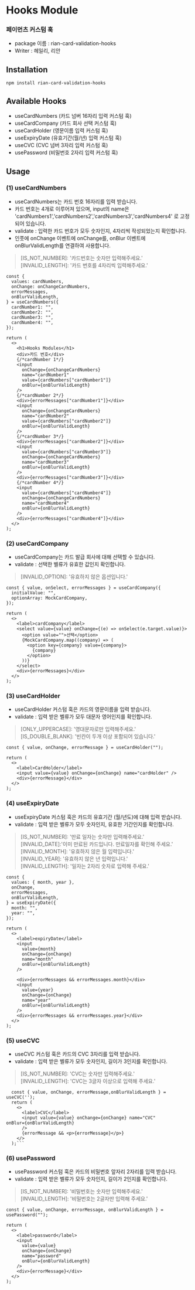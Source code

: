 # Hooks Module

### 페이먼츠 커스텀 훅

- package 이름 : rian-card-validation-hooks
- Writer : 헤일리, 리안

## Installation

```
npm install rian-card-validation-hooks
```

## Available Hooks

- useCardNumbers (카드 넘버 16자리 입력 커스텀 훅)
- useCardCompany (카드 회사 선택 커스텀 훅)
- useCardHolder (영문이름 입력 커스텀 훅)
- useExpiryDate (유효기간(월/년) 입력 커스텀 훅)
- useCVC (CVC 넘버 3자리 입력 커스텀 훅)
- usePassword (비밀번호 2자리 입력 커스텀 훅)

## Usage

### (1) useCardNumbers

- useCardNumbers는 카드 번호 16자리를 입력 받습니다.
- 카드 번호는 4개로 이루어져 있으며, input의 name은 'cardNumbers1','cardNumbers2','cardNumbers3','cardNumbers4' 로 고정되어 있습니다.
- validate : 입력한 카드 번호가 모두 숫자인지, 4자리씩 작성되었는지 확인합니다.
- 인풋에 onChange 이벤트에 onChange를, onBlur 이벤트에 onBlurValidLength를 연결하여 사용합니다.

> [IS_NOT_NUMBER]: '카드번호는 숫자만 입력해주세요.'  
> [INVALID_LENGTH]: '카드 번호를 4자리씩 입력해주세요.'

```tsx
const {
  values: cardNumbers,
  onChange: onChangeCardNumbers,
  errorMessages,
  onBlurValidLength,
} = useCardNumbers({
  cardNumber1: "",
  cardNumber2: "",
  cardNumber3: "",
  cardNumber4: "",
});

return (
  <>
    <h1>Hooks Modules</h1>
    <div>카드 번호</div>
    {/*cardNumber 1*/}
    <input
      onChange={onChangeCardNumbers}
      name="cardNumber1"
      value={cardNumbers["cardNumber1"]}
      onBlur={onBlurValidLength}
    />
    {/*cardNumber 2*/}
    <div>{errorMessages["cardNumber1"]}</div>
    <input
      onChange={onChangeCardNumbers}
      name="cardNumber2"
      value={cardNumbers["cardNumber2"]}
      onBlur={onBlurValidLength}
    />
    {/*cardNumber 3*/}
    <div>{errorMessages["cardNumber2"]}</div>
    <input
      value={cardNumbers["cardNumber3"]}
      onChange={onChangeCardNumbers}
      name="cardNumber3"
      onBlur={onBlurValidLength}
    />
    <div>{errorMessages["cardNumber3"]}</div>
    {/*cardNumber 4*/}
    <input
      value={cardNumbers["cardNumber4"]}
      onChange={onChangeCardNumbers}
      name="cardNumber4"
      onBlur={onBlurValidLength}
    />
    <div>{errorMessages["cardNumber4"]}</div>
  </>
);
```

### (2) useCardCompany

- useCardCompany는 카드 발급 회사에 대해 선택할 수 있습니다.
- validate : 선택한 벨류가 유효한 값인지 확인합니다.

> [INVALID_OPTION]: '유효하지 않은 옵션입니다.'

```tsx
const { value, onSelect, errorMessages } = useCardCompany({
  initialValue: "",
  optionArray: MockCardCompany,
});

return (
  <>
    <label>cardCompany</label>
    <select value={value} onChange={(e) => onSelect(e.target.value)}>
      <option value="">선택</option>
      {MockCardCompany.map((company) => (
        <option key={company} value={company}>
          {company}
        </option>
      ))}
    </select>
    <div>{errorMessages}</div>
  </>
);
```

### (3) useCardHolder

- useCardHolder 커스텀 훅은 카드의 영문이름을 입력 받습니다.
- validate : 입력 받은 벨류가 모두 대문자 영어인지를 확인합니다.

> [ONLY_UPPERCASE]: '영대문자로만 입력해주세요.'  
> [IS_DOUBLE_BLANK]: '빈칸이 두개 이상 포함되어 있습니다.'

```tsx
const { value, onChange, errorMessage } = useCardHolder("");

return (
  <>
    <label>CardHolder</label>
    <input value={value} onChange={onChange} name="cardHolder" />
    <div>{errorMessage}</div>
  </>
);
```

### (4) useExpiryDate

- useExpiryDate 커스텀 훅은 카드의 유효기간 (월/년도)에 대해 입력 받습니다.
- validate : 입력 받은 벨류가 모두 숫자인지, 유효한 기간인지를 확인합니다.

> [IS_NOT_NUMBER]: '만료 일자는 숫자만 입력해주세요.'  
> [INVALID_DATE]:'이미 만료된 카드입니다. 만료일자를 확인해 주세요.'
> [INVALID_MONTH]: '유효하지 않은 월 입력입니다.'  
> [INVALID_YEAR]: '유효하지 않은 년 입력입니다.'  
> [INVALID_LENGTH]: '일자는 2자리 숫자로 입력해 주세요.'

```tsx
const {
  values: { month, year },
  onChange,
  errorMessages,
  onBlurValidLength,
} = useExpiryDate({
  month: "",
  year: "",
});

return (
  <>
    <label>expiryDate</label>
    <input
      value={month}
      onChange={onChange}
      name="month"
      onBlur={onBlurValidLength}
    />

    <div>{errorMessages && errorMessages.month}</div>
    <input
      value={year}
      onChange={onChange}
      name="year"
      onBlur={onBlurValidLength}
    />
    <div>{errorMessages && errorMessages.year}</div>
  </>
);
```

### (5) useCVC

- useCVC 커스텀 훅은 카드의 CVC 3자리를 입력 받습니다.
- validate : 입력 받은 벨류가 모두 숫자인지, 길이가 3인지를 확인합니다.

> [IS_NOT_NUMBER]: 'CVC는 숫자만 입력해주세요.'  
> [INVALID_LENGTH]: 'CVC는 3글자 이상으로 입력해 주세요.'

````tsx
  const { value, onChange, errorMessage,onBlurValidLength } = useCVC('');
  return (
    <>
      <label>CVC</label>
      <input value={value} onChange={onChange} name="CVC"       onBlur={onBlurValidLength}
      />
      {errorMessage && <p>{errorMessage}</p>}
    </>
  );```
````

### (6) usePassword

- usePassword 커스텀 훅은 카드의 비밀번호 앞자리 2자리를 입력 받습니다.
- validate : 입력 받은 벨류가 모두 숫자인지, 길이가 2인지를 확인합니다.

> [IS_NOT_NUMBER]: '비밀번호는 숫자만 입력해주세요.'  
> [INVALID_LENGTH]: '비밀번호는 2글자만 입력해 주세요.'

```tsx
const { value, onChange, errorMessage, onBlurValidLength } = usePassword("");

return (
  <>
    <label>password</label>
    <input
      value={value}
      onChange={onChange}
      name="password"
      onBlur={onBlurValidLength}
    />
    <div>{errorMessage}</div>
  </>
);
```

